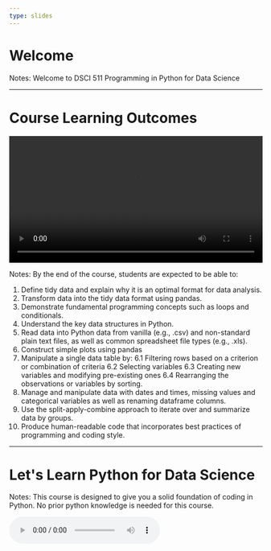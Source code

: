 ```yaml
---
type: slides
---
```


# Welcome 

Notes: Welcome to DSCI 511 Programming in Python for Data Science  

---

# Course Learning Outcomes 

<html>
<video style="display:block; margin: 0 auto;" width="100%" height="auto" controls >
  <source src="sample_video.mp4" type="video/mp4">
Your browser does not support the video tag.
</video></html>

Notes:
By the end of the course, students are expected to be able to:
1. Define tidy data and explain why it is an optimal format for data analysis.
1. Transform data into the tidy data format using pandas.
1. Demonstrate fundamental programming concepts such as loops and conditionals.
1. Understand the key data structures in Python.
1. Read data into Python data from vanilla (e.g., .csv) and non-standard plain text files, as well as common spreadsheet file types (e.g., .xls).
1. Construct simple plots using pandas
1. Manipulate a single data table by:
    6.1 Filtering rows based on a criterion or combination of criteria
    6.2 Selecting variables
    6.3 Creating new variables and modifying pre-existing ones
    6.4 Rearranging the observations or variables by sorting.
1. Manage and manipulate data with dates and times, missing values and categorical variables as well as renaming dataframe columns.
1. Use the split-apply-combine approach to iterate over and summarize data by groups.
1. Produce human-readable code that incorporates best practices of programming and coding style.


 
---
# Let's Learn Python for Data Science  

Notes: This course is designed to give you a solid foundation of coding in Python. No prior python knowledge is needed for this course. 

<html>
<audio controls >
  <source src="module0/511_Module0.mp3" />
</audio></html>